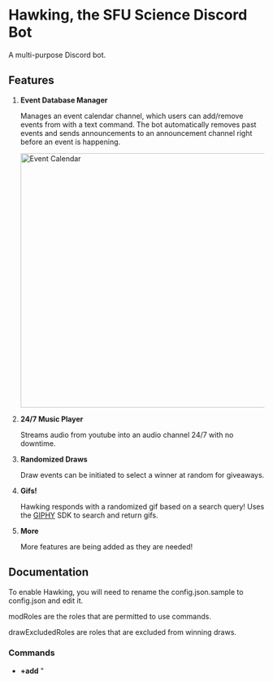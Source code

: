 # Hawking, the SFU Science Discord Bot

A multi-purpose Discord bot.

## Features

1) **Event Database Manager**

    Manages an event calendar channel, which users can add/remove events from with a text command.  The bot automatically removes past events and sends announcements to an announcement channel right before an event is happening.
    
    <img src="https://i.imgur.com/sKA15fC.png" alt="Event Calendar" width="500"/>

2) **24/7 Music Player**

    Streams audio from youtube into an audio channel 24/7 with no downtime.  

3) **Randomized Draws**

    Draw events can be initiated to select a winner at random for giveaways.

5) **Gifs!**

    Hawking responds with a randomized gif based on a search query!  Uses the [GIPHY](https://giphy.com/) SDK to search and return gifs.

4) **More**

    More features are being added as they are needed!
   
## Documentation

To enable Hawking, you will need to rename the config.json.sample to config.json and edit it.  

modRoles are the roles that are permitted to use commands.

drawExcludedRoles are roles that are excluded from winning draws.

### Commands

- **+add** "<title>" "\<description\>" "\<location\>" <date (YYYY-MM-DD)> <start_time> <end_time> <URL>
    
    Adds a new event to the Event Calendar Database.  Title, Description, and Location must have quotation marks around the arguments if they are more than one word long.  Location may refer to a text on the current Discord channel and will create a link to it as long as it doesn't have quotation marks around it.
    
    start_time and end_time should be formatted in 12 hour standard such as XX:XXpm or XX:XXam, with no space between the numbers and the period (am/pm).  
    
    There should be no quotation marks around date, times, or the URL.  
    
- **+del** <event_id>

    Deletes event with specified id from event calendar database.
    
- **+events**

    Display a list of all events in the database with their ID.
    
- **+music** <start/stop>

    Start or stop the music.  Generally not necessary to use but is here in case something goes wrong or music must be stopped for some reason.
    
- **+draw**

    Selects one user to win a draw.  Selected at random from the same voice channel as the user calling the command.  Roles can be excluded from draws by adding them to the drawExcludedRoles list in the config.json file.  After a user wins, they cannot be drawn again.
    
- **+draw reset**

    Reset the current draw winners.  Use this command to initialize a new raffle.
    
- **+gif** < query >

    Responds with a randomized gif based on the search query.  Queries can be multiple words long and should not be wrapped in quotation marks.
    
## About

Created for the SFU Science Undergraduate Society Discord server by Nick Chubb.



